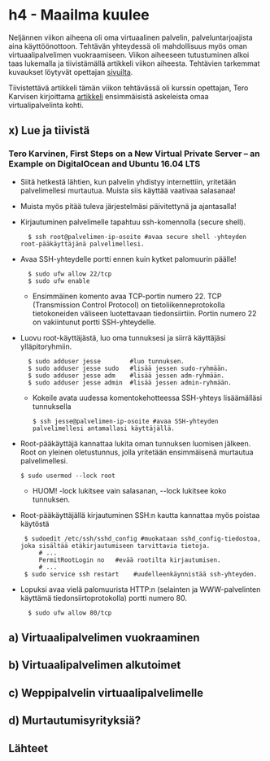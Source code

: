 # h4 - Maailma kuulee

Neljännen viikon aiheena oli oma virtuaalinen palvelin, palveluntarjoajista aina käyttöönottoon. Tehtävän yhteydessä oli mahdollisuus myös oman virtuaalipalvelimen vuokraamiseen. Viikon aiheeseen tutustuminen alkoi taas lukemalla ja tiivistämällä artikkeli viikon aiheesta. Tehtävien tarkemmat kuvaukset löytyvät opettajan [sivuilta](https://terokarvinen.com/2023/linux-palvelimet-2023-alkusyksy/#h4-maailma-kuulee).

Tiivistettävä artikkeli tämän viikon tehtävässä oli kurssin opettajan, Tero Karvisen kirjoittama [artikkeli](https://terokarvinen.com/2017/first-steps-on-a-new-virtual-private-server-an-example-on-digitalocean/) ensimmäisistä askeleista omaa virtualipalvelinta kohti.

## x) Lue ja tiivistä

### Tero Karvinen, First Steps on a New Virtual Private Server – an Example on DigitalOcean and Ubuntu 16.04 LTS

- Siitä hetkestä lähtien, kun palvelin yhdistyy internettiin, yritetään palvelimellesi murtautua. Muista siis käyttää vaativaa salasanaa!
- Muista myös pitää tuleva järjestelmäsi päivitettynä ja ajantasalla!
- Kirjautuminen palvelimelle tapahtuu ssh-komennolla (secure shell).

		$ ssh root@palvelimen-ip-osoite #avaa secure shell -yhteyden root-pääkäyttäjänä palvelimellesi.
  
- Avaa SSH-yhteydelle portti ennen kuin kytket palomuurin päälle!

		$ sudo ufw allow 22/tcp
		$ sudo ufw enable

	- Ensimmäinen komento avaa TCP-portin numero 22. TCP (Transmission Control Protocol) on tietoliikenneprotokolla tietokoneiden väliseen luotettavaan tiedonsiirtiin. Portin numero 22 on vakiintunut portti SSH-yhteydelle.
	
- Luovu root-käyttäjästä, luo oma tunnuksesi ja siirrä käyttäjäsi ylläpitoryhmiin.

		$ sudo adduser jesse		#luo tunnuksen.
		$ sudo adduser jesse sudo	#lisää jessen sudo-ryhmään.
		$ sudo adduser jesse adm	#lisää jessen adm-ryhmään.
		$ sudo adduser jesse admin	#lisää jessen admin-ryhmään.

  - Kokeile avata uudessa komentokehotteessa SSH-yhteys lisäämälläsi tunnuksella

		$ ssh jesse@palvelimen-ip-osoite #avaa SSH-yhteyden palvelimellesi antamallasi käyttäjällä.

-	Root-pääkäyttäjä kannattaa lukita oman tunnuksen luomisen jälkeen. Root on yleinen oletustunnus, jolla yritetään ensimmäisenä murtautua palvelimellesi.

		$ sudo usermod --lock root

	- HUOM! -lock lukitsee vain salasanan, --lock lukitsee koko tunnuksen.
 - Root-pääkäyttäjällä kirjautuminen SSH:n kautta kannattaa myös poistaa käytöstä

		$ sudoedit /etc/ssh/sshd_config #muokataan sshd_config-tiedostoa, joka sisältää etäkirjautumiseen tarvittavia tietoja.
			# ...
			PermitRootLogin no	 #evää rootilta kirjautumisen.
			# ...
		$ sudo service ssh restart    #uudelleenkäynnistää ssh-yhteyden.

- Lopuksi avaa vielä palomuurista HTTP:n (selainten ja WWW-palvelinten käyttämä tiedonsiirtoprotokolla) portti numero 80.

		$ sudo ufw allow 80/tcp



## a) Virtuaalipalvelimen vuokraaminen

## b) Virtuaalipalvelimen alkutoimet

## c) Weppipalvelin virtuaalipalvelimelle

## d) Murtautumisyrityksiä?

## Lähteet
